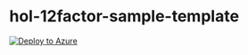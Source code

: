 # hol-12factor-sample-template
[![Deploy to Azure](https://aka.ms/deploytoazurebutton)](https://portal.azure.com/#create/Microsoft.Template/uri/https%3A%2F%2Fraw.githubusercontent.com%2Fykiyoshima%2Fdeploy-to-azure%2Fmain%2Fdeploy-to-azure-functions.json%3Ftoken%3DGHSAT0AAAAAACDA4JFJHV6HPOUOLRXAUQ7OZDZKP4A)